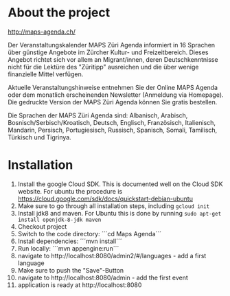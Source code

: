 # About the project

http://maps-agenda.ch/

Der Veranstaltungskalender MAPS Züri Agenda informiert in 16 Sprachen über günstige Angebote im Zürcher Kultur- 
und Freizeitbereich. Dieses Angebot richtet sich vor allem an Migrant/innen, deren Deutschkenntnisse nicht für die Lektüre
des "Züritipp" ausreichen und die über wenige finanzielle Mittel verfügen.


Aktuelle Veranstaltungshinweise entnehmen Sie der Online MAPS Agenda oder dem monatlich erscheinenden Newsletter
(Anmeldung via Homepage). Die gedruckte Version der MAPS Züri Agenda können Sie gratis bestellen.


Die Sprachen der MAPS Züri Agenda sind: Albanisch, Arabisch, Bosnisch/Serbisch/Kroatisch, Deutsch, Englisch, Französisch, 
Italienisch, Mandarin, Persisch, Portugiesisch, Russisch, Spanisch, Somali, Tamilisch, Türkisch und Tigrinya.


# Installation

1. Install the google Cloud SDK. This is documented well on the Cloud SDK website. For ubuntu the procedure is https://cloud.google.com/sdk/docs/quickstart-debian-ubuntu
1. Make sure to go through all installation steps, including ```gcloud init```
1. Install jdk8 and maven. For Ubuntu this is done by running ```sudo apt-get install openjdk-8-jdk maven```
1. Checkout project
1. Switch to the code directory: ´´´cd Maps Agenda´´´
1. Install dependencies: ´´´mvn install´´´
1. Run locally: ´´´mvn appengine:run´´´ 
1. navigate to http://localhost:8080/admin2/#/languages - add a first language
1. Make sure to push the "Save"-Button
1. navigate to http://localhost:8080/admin - add the first event 
1. application is ready at http://localhost:8080
